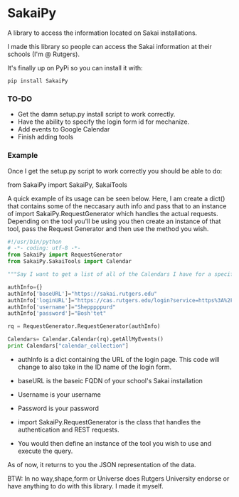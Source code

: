 SakaiPy
=======

A library to access the information located on Sakai installations.

I made this library so people can access the Sakai information at their schools (I'm @ Rutgers).

It's finally up on PyPi so you can install it with:

```
pip install SakaiPy
```

### TO-DO
* Get the damn setup.py install script to work correctly.
* Have the ability to specify the login form id for mechanize.
* Add events to Google Calendar
* Finish adding tools

### Example

Once I get the setup.py script to work correctly you should be able to do:

from SakaiPy import SakaiPy, SakaiTools

A quick example of its usage can be seen below. Here, I am create a dict() that contains some of the neccasary auth info and pass that to an instance of import SakaiPy.RequestGenerator which handles the actual requests. Depending on the tool you'll be using you then create an instance of that tool, pass the Request Generator and then use the method you wish.

```python
#!/usr/bin/python
# -*- coding: utf-8 -*-
from SakaiPy import RequestGenerator
from SakaiPy.SakaiTools import Calendar

"""Say I want to get a list of all of the Calendars I have for a specific site. I'll write all the code first then explain each part."""

authInfo={}
authInfo['baseURL']="https://sakai.rutgers.edu"
authInfo['loginURL']="https://cas.rutgers.edu/login?service=https%3A%2F%2Fsakai.rutgers.edu%2Fsakai-login-tool%2Fcontainer"
authInfo['username']="Shepppppurd"
authInfo['password']="Bosh'tet"

rq = RequestGenerator.RequestGenerator(authInfo)

Calendars= Calendar.Calendar(rq).getAllMyEvents()
print Calendars["calendar_collection"]
```

* authInfo is a dict containing the URL of the login page. This code will change to also take in the ID name of the login form.
* baseURL is the baseic FQDN of your school's Sakai installation
* Username is your username
* Password is your password

* import SakaiPy.RequestGenerator is the class that handles the authentication and REST requests.

* You would then define an instance of the tool you wish to use and execute the query.

As of now, it returns to you the JSON representation of the data.



BTW: In no way,shape,form or Universe does Rutgers University endorse or have anything to do with this library. I made it myself.
